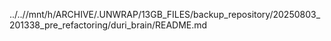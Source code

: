 ../..//mnt/h/ARCHIVE/.UNWRAP/13GB_FILES/backup_repository/20250803_201338_pre_refactoring/duri_brain/README.md